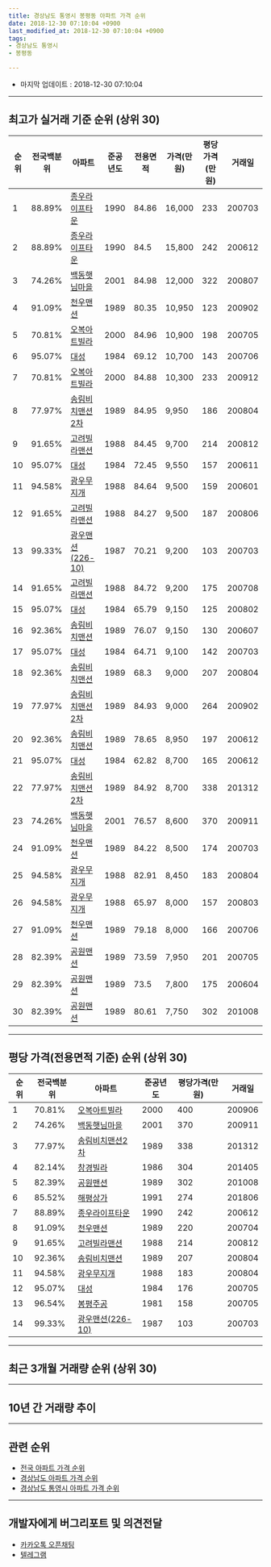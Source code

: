 ```yaml
---
title: 경상남도 통영시 봉평동 아파트 가격 순위
date: 2018-12-30 07:10:04 +0900
last_modified_at: 2018-12-30 07:10:04 +0900
tags:
- 경상남도 통영시
- 봉평동

---
```


* 마지막 업데이트 : 2018-12-30 07:10:04

---

## 최고가 실거래 기준 순위 (상위 30)


|순위|전국백분위|아파트|준공년도|전용면적|가격(만원)|평당가격(만원)|거래일|
|---|---|---|---|---|---|---|---|
|1|88.89%|[종우라이프타운](https://search.naver.com/search.naver?query=%EA%B2%BD%EC%83%81%EB%82%A8%EB%8F%84+%ED%86%B5%EC%98%81%EC%8B%9C+%EB%B4%89%ED%8F%89%EB%8F%99+%EC%A2%85%EC%9A%B0%EB%9D%BC%EC%9D%B4%ED%94%84%ED%83%80%EC%9A%B4)|1990|84.86|16,000|233|200703|
|2|88.89%|[종우라이프타운](https://search.naver.com/search.naver?query=%EA%B2%BD%EC%83%81%EB%82%A8%EB%8F%84+%ED%86%B5%EC%98%81%EC%8B%9C+%EB%B4%89%ED%8F%89%EB%8F%99+%EC%A2%85%EC%9A%B0%EB%9D%BC%EC%9D%B4%ED%94%84%ED%83%80%EC%9A%B4)|1990|84.5|15,800|242|200612|
|3|74.26%|[백동햇님마을](https://search.naver.com/search.naver?query=%EA%B2%BD%EC%83%81%EB%82%A8%EB%8F%84+%ED%86%B5%EC%98%81%EC%8B%9C+%EB%B4%89%ED%8F%89%EB%8F%99+%EB%B0%B1%EB%8F%99%ED%96%87%EB%8B%98%EB%A7%88%EC%9D%84)|2001|84.98|12,000|322|200807|
|4|91.09%|[천우맨션](https://search.naver.com/search.naver?query=%EA%B2%BD%EC%83%81%EB%82%A8%EB%8F%84+%ED%86%B5%EC%98%81%EC%8B%9C+%EB%B4%89%ED%8F%89%EB%8F%99+%EC%B2%9C%EC%9A%B0%EB%A7%A8%EC%85%98)|1989|80.35|10,950|123|200902|
|5|70.81%|[오복아트빌라](https://search.naver.com/search.naver?query=%EA%B2%BD%EC%83%81%EB%82%A8%EB%8F%84+%ED%86%B5%EC%98%81%EC%8B%9C+%EB%B4%89%ED%8F%89%EB%8F%99+%EC%98%A4%EB%B3%B5%EC%95%84%ED%8A%B8%EB%B9%8C%EB%9D%BC)|2000|84.96|10,900|198|200705|
|6|95.07%|[대성](https://search.naver.com/search.naver?query=%EA%B2%BD%EC%83%81%EB%82%A8%EB%8F%84+%ED%86%B5%EC%98%81%EC%8B%9C+%EB%B4%89%ED%8F%89%EB%8F%99+%EB%8C%80%EC%84%B1)|1984|69.12|10,700|143|200706|
|7|70.81%|[오복아트빌라](https://search.naver.com/search.naver?query=%EA%B2%BD%EC%83%81%EB%82%A8%EB%8F%84+%ED%86%B5%EC%98%81%EC%8B%9C+%EB%B4%89%ED%8F%89%EB%8F%99+%EC%98%A4%EB%B3%B5%EC%95%84%ED%8A%B8%EB%B9%8C%EB%9D%BC)|2000|84.88|10,300|233|200912|
|8|77.97%|[송림비치맨션2차](https://search.naver.com/search.naver?query=%EA%B2%BD%EC%83%81%EB%82%A8%EB%8F%84+%ED%86%B5%EC%98%81%EC%8B%9C+%EB%B4%89%ED%8F%89%EB%8F%99+%EC%86%A1%EB%A6%BC%EB%B9%84%EC%B9%98%EB%A7%A8%EC%85%982%EC%B0%A8)|1989|84.95|9,950|186|200804|
|9|91.65%|[고려빌라맨션](https://search.naver.com/search.naver?query=%EA%B2%BD%EC%83%81%EB%82%A8%EB%8F%84+%ED%86%B5%EC%98%81%EC%8B%9C+%EB%B4%89%ED%8F%89%EB%8F%99+%EA%B3%A0%EB%A0%A4%EB%B9%8C%EB%9D%BC%EB%A7%A8%EC%85%98)|1988|84.45|9,700|214|200812|
|10|95.07%|[대성](https://search.naver.com/search.naver?query=%EA%B2%BD%EC%83%81%EB%82%A8%EB%8F%84+%ED%86%B5%EC%98%81%EC%8B%9C+%EB%B4%89%ED%8F%89%EB%8F%99+%EB%8C%80%EC%84%B1)|1984|72.45|9,550|157|200611|
|11|94.58%|[광우무지개](https://search.naver.com/search.naver?query=%EA%B2%BD%EC%83%81%EB%82%A8%EB%8F%84+%ED%86%B5%EC%98%81%EC%8B%9C+%EB%B4%89%ED%8F%89%EB%8F%99+%EA%B4%91%EC%9A%B0%EB%AC%B4%EC%A7%80%EA%B0%9C)|1988|84.64|9,500|159|200601|
|12|91.65%|[고려빌라맨션](https://search.naver.com/search.naver?query=%EA%B2%BD%EC%83%81%EB%82%A8%EB%8F%84+%ED%86%B5%EC%98%81%EC%8B%9C+%EB%B4%89%ED%8F%89%EB%8F%99+%EA%B3%A0%EB%A0%A4%EB%B9%8C%EB%9D%BC%EB%A7%A8%EC%85%98)|1988|84.27|9,500|187|200806|
|13|99.33%|[광우맨션(226-10)](https://search.naver.com/search.naver?query=%EA%B2%BD%EC%83%81%EB%82%A8%EB%8F%84+%ED%86%B5%EC%98%81%EC%8B%9C+%EB%B4%89%ED%8F%89%EB%8F%99+%EA%B4%91%EC%9A%B0%EB%A7%A8%EC%85%98%28226-10%29)|1987|70.21|9,200|103|200703|
|14|91.65%|[고려빌라맨션](https://search.naver.com/search.naver?query=%EA%B2%BD%EC%83%81%EB%82%A8%EB%8F%84+%ED%86%B5%EC%98%81%EC%8B%9C+%EB%B4%89%ED%8F%89%EB%8F%99+%EA%B3%A0%EB%A0%A4%EB%B9%8C%EB%9D%BC%EB%A7%A8%EC%85%98)|1988|84.72|9,200|175|200708|
|15|95.07%|[대성](https://search.naver.com/search.naver?query=%EA%B2%BD%EC%83%81%EB%82%A8%EB%8F%84+%ED%86%B5%EC%98%81%EC%8B%9C+%EB%B4%89%ED%8F%89%EB%8F%99+%EB%8C%80%EC%84%B1)|1984|65.79|9,150|125|200802|
|16|92.36%|[송림비치맨션](https://search.naver.com/search.naver?query=%EA%B2%BD%EC%83%81%EB%82%A8%EB%8F%84+%ED%86%B5%EC%98%81%EC%8B%9C+%EB%B4%89%ED%8F%89%EB%8F%99+%EC%86%A1%EB%A6%BC%EB%B9%84%EC%B9%98%EB%A7%A8%EC%85%98)|1989|76.07|9,150|130|200607|
|17|95.07%|[대성](https://search.naver.com/search.naver?query=%EA%B2%BD%EC%83%81%EB%82%A8%EB%8F%84+%ED%86%B5%EC%98%81%EC%8B%9C+%EB%B4%89%ED%8F%89%EB%8F%99+%EB%8C%80%EC%84%B1)|1984|64.71|9,100|142|200703|
|18|92.36%|[송림비치맨션](https://search.naver.com/search.naver?query=%EA%B2%BD%EC%83%81%EB%82%A8%EB%8F%84+%ED%86%B5%EC%98%81%EC%8B%9C+%EB%B4%89%ED%8F%89%EB%8F%99+%EC%86%A1%EB%A6%BC%EB%B9%84%EC%B9%98%EB%A7%A8%EC%85%98)|1989|68.3|9,000|207|200804|
|19|77.97%|[송림비치맨션2차](https://search.naver.com/search.naver?query=%EA%B2%BD%EC%83%81%EB%82%A8%EB%8F%84+%ED%86%B5%EC%98%81%EC%8B%9C+%EB%B4%89%ED%8F%89%EB%8F%99+%EC%86%A1%EB%A6%BC%EB%B9%84%EC%B9%98%EB%A7%A8%EC%85%982%EC%B0%A8)|1989|84.93|9,000|264|200902|
|20|92.36%|[송림비치맨션](https://search.naver.com/search.naver?query=%EA%B2%BD%EC%83%81%EB%82%A8%EB%8F%84+%ED%86%B5%EC%98%81%EC%8B%9C+%EB%B4%89%ED%8F%89%EB%8F%99+%EC%86%A1%EB%A6%BC%EB%B9%84%EC%B9%98%EB%A7%A8%EC%85%98)|1989|78.65|8,950|197|200612|
|21|95.07%|[대성](https://search.naver.com/search.naver?query=%EA%B2%BD%EC%83%81%EB%82%A8%EB%8F%84+%ED%86%B5%EC%98%81%EC%8B%9C+%EB%B4%89%ED%8F%89%EB%8F%99+%EB%8C%80%EC%84%B1)|1984|62.82|8,700|165|200612|
|22|77.97%|[송림비치맨션2차](https://search.naver.com/search.naver?query=%EA%B2%BD%EC%83%81%EB%82%A8%EB%8F%84+%ED%86%B5%EC%98%81%EC%8B%9C+%EB%B4%89%ED%8F%89%EB%8F%99+%EC%86%A1%EB%A6%BC%EB%B9%84%EC%B9%98%EB%A7%A8%EC%85%982%EC%B0%A8)|1989|84.92|8,700|338|201312|
|23|74.26%|[백동햇님마을](https://search.naver.com/search.naver?query=%EA%B2%BD%EC%83%81%EB%82%A8%EB%8F%84+%ED%86%B5%EC%98%81%EC%8B%9C+%EB%B4%89%ED%8F%89%EB%8F%99+%EB%B0%B1%EB%8F%99%ED%96%87%EB%8B%98%EB%A7%88%EC%9D%84)|2001|76.57|8,600|370|200911|
|24|91.09%|[천우맨션](https://search.naver.com/search.naver?query=%EA%B2%BD%EC%83%81%EB%82%A8%EB%8F%84+%ED%86%B5%EC%98%81%EC%8B%9C+%EB%B4%89%ED%8F%89%EB%8F%99+%EC%B2%9C%EC%9A%B0%EB%A7%A8%EC%85%98)|1989|84.22|8,500|174|200703|
|25|94.58%|[광우무지개](https://search.naver.com/search.naver?query=%EA%B2%BD%EC%83%81%EB%82%A8%EB%8F%84+%ED%86%B5%EC%98%81%EC%8B%9C+%EB%B4%89%ED%8F%89%EB%8F%99+%EA%B4%91%EC%9A%B0%EB%AC%B4%EC%A7%80%EA%B0%9C)|1988|82.91|8,450|183|200804|
|26|94.58%|[광우무지개](https://search.naver.com/search.naver?query=%EA%B2%BD%EC%83%81%EB%82%A8%EB%8F%84+%ED%86%B5%EC%98%81%EC%8B%9C+%EB%B4%89%ED%8F%89%EB%8F%99+%EA%B4%91%EC%9A%B0%EB%AC%B4%EC%A7%80%EA%B0%9C)|1988|65.97|8,000|157|200803|
|27|91.09%|[천우맨션](https://search.naver.com/search.naver?query=%EA%B2%BD%EC%83%81%EB%82%A8%EB%8F%84+%ED%86%B5%EC%98%81%EC%8B%9C+%EB%B4%89%ED%8F%89%EB%8F%99+%EC%B2%9C%EC%9A%B0%EB%A7%A8%EC%85%98)|1989|79.18|8,000|166|200706|
|28|82.39%|[공원맨션](https://search.naver.com/search.naver?query=%EA%B2%BD%EC%83%81%EB%82%A8%EB%8F%84+%ED%86%B5%EC%98%81%EC%8B%9C+%EB%B4%89%ED%8F%89%EB%8F%99+%EA%B3%B5%EC%9B%90%EB%A7%A8%EC%85%98)|1989|73.59|7,950|201|200705|
|29|82.39%|[공원맨션](https://search.naver.com/search.naver?query=%EA%B2%BD%EC%83%81%EB%82%A8%EB%8F%84+%ED%86%B5%EC%98%81%EC%8B%9C+%EB%B4%89%ED%8F%89%EB%8F%99+%EA%B3%B5%EC%9B%90%EB%A7%A8%EC%85%98)|1989|73.5|7,800|175|200604|
|30|82.39%|[공원맨션](https://search.naver.com/search.naver?query=%EA%B2%BD%EC%83%81%EB%82%A8%EB%8F%84+%ED%86%B5%EC%98%81%EC%8B%9C+%EB%B4%89%ED%8F%89%EB%8F%99+%EA%B3%B5%EC%9B%90%EB%A7%A8%EC%85%98)|1989|80.61|7,750|302|201008|


---

## 평당 가격(전용면적 기준) 순위 (상위 30)


|순위|전국백분위|아파트|준공년도|평당가격(만원)|거래일|
|---|---|---|---|---|---|
|1|70.81%|[오복아트빌라](https://search.naver.com/search.naver?query=%EA%B2%BD%EC%83%81%EB%82%A8%EB%8F%84+%ED%86%B5%EC%98%81%EC%8B%9C+%EB%B4%89%ED%8F%89%EB%8F%99+%EC%98%A4%EB%B3%B5%EC%95%84%ED%8A%B8%EB%B9%8C%EB%9D%BC)|2000|400|200906|
|2|74.26%|[백동햇님마을](https://search.naver.com/search.naver?query=%EA%B2%BD%EC%83%81%EB%82%A8%EB%8F%84+%ED%86%B5%EC%98%81%EC%8B%9C+%EB%B4%89%ED%8F%89%EB%8F%99+%EB%B0%B1%EB%8F%99%ED%96%87%EB%8B%98%EB%A7%88%EC%9D%84)|2001|370|200911|
|3|77.97%|[송림비치맨션2차](https://search.naver.com/search.naver?query=%EA%B2%BD%EC%83%81%EB%82%A8%EB%8F%84+%ED%86%B5%EC%98%81%EC%8B%9C+%EB%B4%89%ED%8F%89%EB%8F%99+%EC%86%A1%EB%A6%BC%EB%B9%84%EC%B9%98%EB%A7%A8%EC%85%982%EC%B0%A8)|1989|338|201312|
|4|82.14%|[창경빌라](https://search.naver.com/search.naver?query=%EA%B2%BD%EC%83%81%EB%82%A8%EB%8F%84+%ED%86%B5%EC%98%81%EC%8B%9C+%EB%B4%89%ED%8F%89%EB%8F%99+%EC%B0%BD%EA%B2%BD%EB%B9%8C%EB%9D%BC)|1986|304|201405|
|5|82.39%|[공원맨션](https://search.naver.com/search.naver?query=%EA%B2%BD%EC%83%81%EB%82%A8%EB%8F%84+%ED%86%B5%EC%98%81%EC%8B%9C+%EB%B4%89%ED%8F%89%EB%8F%99+%EA%B3%B5%EC%9B%90%EB%A7%A8%EC%85%98)|1989|302|201008|
|6|85.52%|[해평상가](https://search.naver.com/search.naver?query=%EA%B2%BD%EC%83%81%EB%82%A8%EB%8F%84+%ED%86%B5%EC%98%81%EC%8B%9C+%EB%B4%89%ED%8F%89%EB%8F%99+%ED%95%B4%ED%8F%89%EC%83%81%EA%B0%80)|1991|274|201806|
|7|88.89%|[종우라이프타운](https://search.naver.com/search.naver?query=%EA%B2%BD%EC%83%81%EB%82%A8%EB%8F%84+%ED%86%B5%EC%98%81%EC%8B%9C+%EB%B4%89%ED%8F%89%EB%8F%99+%EC%A2%85%EC%9A%B0%EB%9D%BC%EC%9D%B4%ED%94%84%ED%83%80%EC%9A%B4)|1990|242|200612|
|8|91.09%|[천우맨션](https://search.naver.com/search.naver?query=%EA%B2%BD%EC%83%81%EB%82%A8%EB%8F%84+%ED%86%B5%EC%98%81%EC%8B%9C+%EB%B4%89%ED%8F%89%EB%8F%99+%EC%B2%9C%EC%9A%B0%EB%A7%A8%EC%85%98)|1989|220|200704|
|9|91.65%|[고려빌라맨션](https://search.naver.com/search.naver?query=%EA%B2%BD%EC%83%81%EB%82%A8%EB%8F%84+%ED%86%B5%EC%98%81%EC%8B%9C+%EB%B4%89%ED%8F%89%EB%8F%99+%EA%B3%A0%EB%A0%A4%EB%B9%8C%EB%9D%BC%EB%A7%A8%EC%85%98)|1988|214|200812|
|10|92.36%|[송림비치맨션](https://search.naver.com/search.naver?query=%EA%B2%BD%EC%83%81%EB%82%A8%EB%8F%84+%ED%86%B5%EC%98%81%EC%8B%9C+%EB%B4%89%ED%8F%89%EB%8F%99+%EC%86%A1%EB%A6%BC%EB%B9%84%EC%B9%98%EB%A7%A8%EC%85%98)|1989|207|200804|
|11|94.58%|[광우무지개](https://search.naver.com/search.naver?query=%EA%B2%BD%EC%83%81%EB%82%A8%EB%8F%84+%ED%86%B5%EC%98%81%EC%8B%9C+%EB%B4%89%ED%8F%89%EB%8F%99+%EA%B4%91%EC%9A%B0%EB%AC%B4%EC%A7%80%EA%B0%9C)|1988|183|200804|
|12|95.07%|[대성](https://search.naver.com/search.naver?query=%EA%B2%BD%EC%83%81%EB%82%A8%EB%8F%84+%ED%86%B5%EC%98%81%EC%8B%9C+%EB%B4%89%ED%8F%89%EB%8F%99+%EB%8C%80%EC%84%B1)|1984|176|200705|
|13|96.54%|[봉평주공](https://search.naver.com/search.naver?query=%EA%B2%BD%EC%83%81%EB%82%A8%EB%8F%84+%ED%86%B5%EC%98%81%EC%8B%9C+%EB%B4%89%ED%8F%89%EB%8F%99+%EB%B4%89%ED%8F%89%EC%A3%BC%EA%B3%B5)|1981|158|200705|
|14|99.33%|[광우맨션(226-10)](https://search.naver.com/search.naver?query=%EA%B2%BD%EC%83%81%EB%82%A8%EB%8F%84+%ED%86%B5%EC%98%81%EC%8B%9C+%EB%B4%89%ED%8F%89%EB%8F%99+%EA%B4%91%EC%9A%B0%EB%A7%A8%EC%85%98%28226-10%29)|1987|103|200703|


---

## 최근 3개월 거래량 순위 (상위 30)


<div style="width:100%;">
    <canvas id="deal_count_ranking" height="250"></canvas>
</div>


<script>
new Chart(document.getElementById("deal_count_ranking"), {
    type: 'horizontalBar',
    data: {
        labels: ['봉평주공', '종우라이프타운', '대성', '해평상가'],
        datasets: [{
            label: '실거래 수',
            data: [7, 4, 2, 1],
            borderColor: "rgba(255, 0, 128, 1)",
            backgroundColor: "rgba(255, 0, 128, 0.5)",
            fill: false,
        }]
    },
    options: {
        responsive: true,
        title: {
            display: true,
            text: '최근 3개월 거래량 순위'
        },
        tooltips: {
            mode: 'index',
            intersect: false,
            callbacks: {
                title: function(tooltipItems, data) {
                    return "실거래 수:";
                },
                label: function(tooltipItem, data) {
                    return data.labels[tooltipItem.index] + ": " + tooltipItem.xLabel;
                }
            }
        },
        hover: {
            mode: 'nearest',
            intersect: true
        },
        scales: {
            xAxes: [{
                display: true,
                scaleLabel: {
                    display: true,
                    labelString: '실거래 수'
                },
                ticks: {
                    suggestedMin: 0,
                }
            }],
            yAxes: [{
                display: true,
                ticks: {
                    autoSkip: false,
                    callback: function(value, index, values) {
                        if (value.length > 15)
                            return value.substr(0, 13) + "...";
                        else
                            return value;
                    }
                },
                scaleLabel: {
                    display: false,
                }
            }]
        }
    }
});

</script>


---

## 10년 간 거래량 추이


<div style="width:100%;">
    <canvas id="deal_progress" height="250"></canvas>
</div>

<script>
new Chart(document.getElementById("deal_progress"), {
    type: 'line',
    data: {
        labels: ['200812','200901','200902','200903','200904','200905','200906','200907','200908','200909','200910','200911','200912','201001','201002','201003','201004','201005','201006','201007','201008','201009','201010','201011','201012','201101','201102','201103','201104','201105','201106','201107','201108','201109','201110','201111','201112','201201','201202','201203','201204','201205','201206','201207','201208','201209','201210','201211','201212','201301','201302','201303','201304','201305','201306','201307','201308','201309','201310','201311','201312','201401','201402','201403','201404','201405','201406','201407','201408','201409','201410','201411','201412','201501','201502','201503','201504','201505','201506','201507','201508','201509','201510','201511','201512','201601','201602','201603','201604','201605','201606','201607','201608','201609','201610','201611','201612','201701','201702','201703','201704','201705','201706','201707','201708','201709','201710','201711','201712','201801','201802','201803','201804','201805','201806','201807','201808','201809','201810','201811','201812'],
        datasets: [{
            label: '실거래 수',
            pointRadius: 1,
            data: [6, 4, 5, 4, 4, 10, 8, 5, 7, 3, 4, 4, 6, 5, 4, 7, 4, 5, 6, 2, 5, 4, 7, 5, 5, 4, 6, 11, 10, 8, 5, 1, 5, 7, 7, 6, 5, 5, 3, 6, 6, 4, 8, 1, 6, 5, 4, 5, 2, 8, 4, 6, 2, 0, 1, 2, 1, 1, 3, 1, 1, 4, 5, 8, 6, 5, 3, 5, 6, 6, 8, 2, 2, 4, 1, 7, 3, 4, 2, 7, 4, 3, 1, 5, 5, 1, 3, 5, 2, 2, 8, 3, 3, 7, 3, 5, 4, 2, 9, 4, 3, 2, 3, 4, 1, 3, 10, 7, 3, 4, 2, 6, 8, 4, 3, 5, 4, 4, 5, 6, 3],
            borderColor: "rgba(255, 201, 14, 1)",
            backgroundColor: "rgba(255, 201, 14, 0.5)",
            fill: true,
        }]
    },
    options: {
        responsive: true,
        title: {
            display: true,
            text: '10년간 거래량 추이'
        },
        tooltips: {
            mode: 'index',
            intersect: false,
        },
        hover: {
            mode: 'nearest',
            intersect: true
        },
        scales: {
            xAxes: [{
                display: true,
                scaleLabel: {
                    display: true,
                    labelString: '년/월'
                }
            }],
            yAxes: [{
                display: true,
                ticks: {
                    suggestedMin: 0,
                },
                scaleLabel: {
                    display: true,
                    labelString: '실거래 수'
                }
            }]
        }
    }
});

</script>


---

## 관련 순위

- [전국 아파트 가격 순위](https://inasie.github.io/apt-ranking/전국)
- [경상남도 아파트 가격 순위](https://inasie.github.io/apt-ranking/경상남도)
- [경상남도 통영시 아파트 가격 순위](https://inasie.github.io/apt-ranking/경상남도-통영시)


---

## 개발자에게 버그리포트 및 의견전달

- [카카오톡 오픈채팅](https://open.kakao.com/o/gLJUAP4)
- [텔레그램](https://t.me/inasie)

